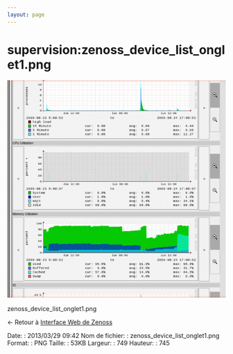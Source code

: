 ```yaml
---
layout: page
---
```


supervision:zenoss\_device\_list\_onglet1.png
=============================================

[![zenoss\_device\_list\_onglet1.png](../../assets/media/supervision/zenoss_device_list_onglet1.png@cache=&w=703&h=700 "zenoss_device_list_onglet1.png")](../../assets/media/supervision/zenoss_device_list_onglet1.png@cache= "Afficher le fichier original")

zenoss\_device\_list\_onglet1.png

← Retour à [Interface Web de
Zenoss](../../zenoss/zenoss-interface.html "zenoss:zenoss-interface")

Date:
:   2013/03/29 09:42
Nom de fichier:
:   zenoss\_device\_list\_onglet1.png
Format:
:   PNG
Taille:
:   53KB
Largeur:
:   749
Hauteur:
:   745

